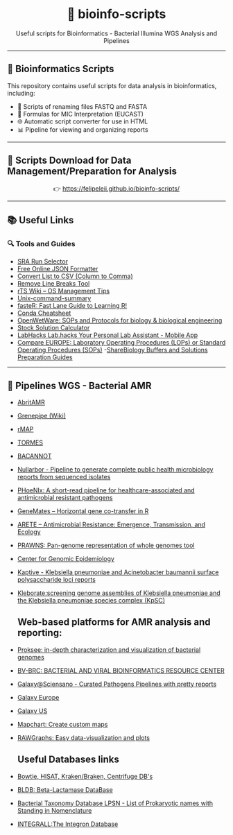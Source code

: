 <h1 align="center">🧬 bioinfo-scripts</h1>
<p align="center">Useful scripts for Bioinformatics - Bacterial Illumina WGS Analysis and Pipelines</p>

---

## 📁 Bioinformatics Scripts

This repository contains useful scripts for data analysis in bioinformatics, including:
    
- 🔄 Scripts of renaming files FASTQ and FASTA
- 🧪 Formulas for MIC Interpretation (EUCAST)  
- 🌐 Automatic script converter for use in HTML
- 📊 Pipeline for viewing and organizing reports

---

## 🔗 Scripts Download for Data Management/Preparation for Analysis

<p align="center">
  👉 <a href="https://felipeleii.github.io/bioinfo-scripts/">https://felipeleii.github.io/bioinfo-scripts/</a>
</p>

---

## 📚 Useful Links

### 🔍 Tools and Guides

- [SRA Run Selector](https://www.ncbi.nlm.nih.gov/Traces/study/)  
- [Free Online JSON Formatter](https://www.freeformatter.com/json-escape.html#before-output)  
- [Convert List to CSV (Column to Comma)](https://capitalizemytitle.com/tools/column-to-comma-separated-list/)  
- [Remove Line Breaks Tool](https://www.textfixer.com/tools/remove-line-breaks.php)  
- [rTS Wiki – OS Management Tips](https://rtech.support/)  
- [Unix-command-summary](https://github.com/GunzIvan28/Unix-command-summary)
- [fasteR: Fast Lane Guide to Learning R!](https://github.com/matloff/fasteR)
- [Conda Cheatsheet](https://docs.conda.io/projects/conda/en/latest/user-guide/cheatsheet.html)
- [OpenWetWare: SOPs and Protocols for biology & biological engineering](https://openwetware.org/wiki/Protocols)
- [Stock Solution Calculator](https://goldbio.com/stock-solution-calculator)
- [LabHacks Lab.hacks Your Personal Lab Assistant - Mobile App](https://labhacks.net/)
- [Compare EUROPE: Laboratory Operating Procedures (LOPs) or Standard Operating Procedures (SOPs)](https://www.compare-europe.eu/library/protocols-and-sops.)
-[ShareBiology Buffers and Solutions Preparation Guides](https://sharebiology.com/)
---

## 🧬 Pipelines WGS - Bacterial AMR

- [AbritAMR](https://github.com/MDU-PHL/abritamr)
- [Grenepipe (Wiki)](https://github.com/moiexpositoalonsolab/grenepipe/wiki)  
- [rMAP](https://github.com/GunzIvan28/rMAP)
- [TORMES](https://github.com/nmquijada/tormes?tab=readme-ov-file#output)
- [BACANNOT](https://github.com/fmalmeida/bacannot)
- [Nullarbor - Pipeline to generate complete public health microbiology reports from sequenced isolates](https://github.com/tseemann/nullarbor)
- [PHoeNIx: A short-read pipeline for healthcare-associated and antimicrobial resistant pathogens](https://github.com/CDCgov/phoenix?tab=readme-ov-file)
- [GeneMates – Horizontal gene co-transfer in R](https://github.com/wanyuac/GeneMates?tab=readme-ov-file#majorOutput)  
- [ARETE – Antimicrobial Resistance: Emergence, Transmission, and Ecology](https://github.com/beiko-lab/arete)
- [PRAWNS: Pan-genome representation of whole genomes tool](https://github.com/KiranJavkar/PRAWNS)
- [Center for Genomic Epidemiology](https://genomicepidemiology.org/services/)
- [Kaptive - Klebsiella pneumoniae and Acinetobacter baumannii surface polysaccharide loci reports](https://github.com/klebgenomics/Kaptive)
- [Kleborate:screening genome assemblies of Klebsiella pneumoniae and the Klebsiella pneumoniae species complex (KpSC)](https://github.com/klebgenomics/Kleborate)

  ## Web-based platforms for AMR analysis and reporting:
- [Proksee: in-depth characterization and visualization of bacterial genomes](https://proksee.ca/)
- [BV-BRC: BACTERIAL AND VIRAL BIOINFORMATICS RESOURCE CENTER](https://www.bv-brc.org/)
- [Galaxy@Sciensano - Curated Pathogens Pipelines with pretty reports](https://galaxy.sciensano.be/)
- [Galaxy Europe](https://usegalaxy.eu/)
- [Galaxy US](https://usegalaxy.org/)
- [Mapchart: Create custom maps](https://mapchart.net/)
- [RAWGraphs: Easy data-visualization and plots](https://app.rawgraphs.io/)

  ## Useful Databases links
- [Bowtie, HISAT, Kraken/Braken, Centrifuge DB's](https://benlangmead.github.io/aws-indexes/k2)
- [BLDB: Beta-Lactamase DataBase](http://www.bldb.eu/)
- [Bacterial Taxonomy Database LPSN - List of Prokaryotic names with Standing in Nomenclature](https://lpsn.dsmz.de/)
- [INTEGRALL:The Integron Database](http://integrall.bio.ua.pt/?links)
